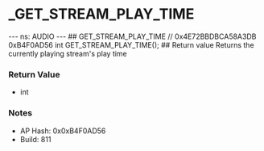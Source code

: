 # _GET_STREAM_PLAY_TIME

--- ns: AUDIO --- ## GET_STREAM_PLAY_TIME  // 0x4E72BBDBCA58A3DB 0xB4F0AD56 int GET_STREAM_PLAY_TIME();  ## Return value Returns the currently playing stream's play time

### Return Value
* int

### Notes
* AP Hash: 0x0xB4F0AD56
* Build: 811

